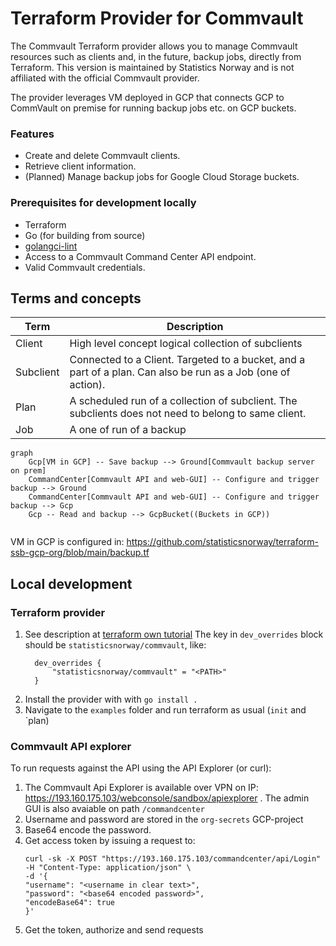 # Terraform Provider for Commvault


The Commvault Terraform provider allows you to manage Commvault resources such as clients and, in the future, backup
jobs, directly from Terraform.
This version is maintained by Statistics Norway and is not affiliated with the official Commvault provider.

The provider leverages VM deployed in GCP that connects GCP to CommVault on premise for running backup jobs etc. on GCP buckets.

### Features

- Create and delete Commvault clients.
- Retrieve client information.
- (Planned) Manage backup jobs for Google Cloud Storage buckets.


### Prerequisites for development locally  

- Terraform
- Go (for building from source)
- [golangci-lint](https://golangci-lint.run/)
- Access to a Commvault Command Center API endpoint.
- Valid Commvault credentials.

## Terms and concepts

| Term      | Description                                                                                                  |
|-----------|--------------------------------------------------------------------------------------------------------------|
| Client    | High level concept logical collection of subclients                                                          |
| Subclient | Connected to a Client. Targeted to a bucket, and a part of a plan. Can also be run as a Job (one of action). |
| Plan      | A scheduled run of a collection of subclient. The subclients does not need to belong to same client.         |
| Job       | A one of run of a backup                                                                                     |

```mermaid
graph
    Gcp[VM in GCP] -- Save backup --> Ground[Commvault backup server on prem]
    CommandCenter[Commvault API and web-GUI] -- Configure and trigger backup --> Ground
    CommandCenter[Commvault API and web-GUI] -- Configure and trigger backup --> Gcp
    Gcp -- Read and backup --> GcpBucket((Buckets in GCP))


```

VM in GCP is configured in: https://github.com/statisticsnorway/terraform-ssb-gcp-org/blob/main/backup.tf

## Local development

### Terraform provider

1. See description at [terraform own tutorial](https://developer.hashicorp.com/terraform/tutorials/providers-plugin-framework/providers-plugin-framework-provider#prepare-terraform-for-local-provider-install)
   The key in `dev_overrides` block should be `statisticsnorway/commvault`, like:
   ```hcl
     dev_overrides {
         "statisticsnorway/commvault" = "<PATH>"
     }
   ```
2. Install the provider with with `go install .`
3. Navigate to the `examples` folder and run terraform as usual (`init` and `plan)

### Commvault API explorer

To run requests against the API using the API Explorer (or curl):

1. The Commvault Api Explorer is available over VPN on IP: https://193.160.175.103/webconsole/sandbox/apiexplorer . The
   admin GUI is also avaiable on path `/commandcenter`
2. Username and password are stored in the `org-secrets` GCP-project
3. Base64 encode the password.
4. Get access token by issuing a request to:
    ```shell
    curl -sk -X POST "https://193.160.175.103/commandcenter/api/Login" -H "Content-Type: application/json" \
    -d '{
    "username": "<username in clear text>",
    "password": "<base64 encoded password>",
    "encodeBase64": true
    }'
    ```
5. Get the token, authorize and send requests

